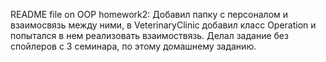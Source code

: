 README file on OOP homework2:
Добавил папку с персоналом и взаимосвязь между ними,
в VeterinaryClinic добавил класс Operation и попытался
в нем реализовать взаимоствязь.
Делал задание без спойлеров с 3 семинара, по этому домашнему заданию.
